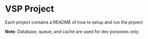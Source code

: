# VSP Project

Each project contains a README of how to setup and run the prjoect


**Note**: Database, queue, and cache are used for dev purposes only.
